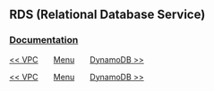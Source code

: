 ## RDS (Relational Database Service)

### [Documentation](https://docs.aws.amazon.com/AmazonRDS/latest/UserGuide/Welcome.html)

[<< VPC](/page/aws_architect/008_vpc)
&nbsp;&nbsp;&nbsp;&nbsp;&nbsp;
[Menu](/page/aws_architect)
&nbsp;&nbsp;&nbsp;&nbsp;&nbsp;
[DynamoDB >>](/page/aws_architect/010_dynamodb)





[<< VPC](/page/aws_architect/008_vpc)
&nbsp;&nbsp;&nbsp;&nbsp;&nbsp;
[Menu](/page/aws_architect)
&nbsp;&nbsp;&nbsp;&nbsp;&nbsp;
[DynamoDB >>](/page/aws_architect/010_dynamodb)